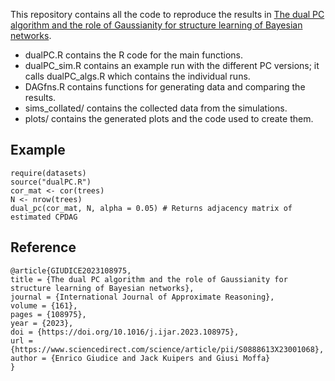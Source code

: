 This repository contains all the code to reproduce the results in [The dual PC algorithm and the role of Gaussianity for structure learning of Bayesian networks](https://www.sciencedirect.com/science/article/pii/S0888613X23001068).

- dualPC.R contains the R code for the main functions.
- dualPC_sim.R contains an example run with the different PC versions; it calls dualPC_algs.R which contains the individual runs.
- DAGfns.R contains functions for generating data and comparing the results.
- sims_collated/ contains the collected data from the simulations.
- plots/ contains the generated plots and the code used to create them.

Example
-------

```
require(datasets)
source("dualPC.R")
cor_mat <- cor(trees)
N <- nrow(trees)
dual_pc(cor_mat, N, alpha = 0.05) # Returns adjacency matrix of estimated CPDAG
```
Reference
---------

```
@article{GIUDICE2023108975,
title = {The dual PC algorithm and the role of Gaussianity for structure learning of Bayesian networks},
journal = {International Journal of Approximate Reasoning},
volume = {161},
pages = {108975},
year = {2023},
doi = {https://doi.org/10.1016/j.ijar.2023.108975},
url = {https://www.sciencedirect.com/science/article/pii/S0888613X23001068},
author = {Enrico Giudice and Jack Kuipers and Giusi Moffa}
}
```
